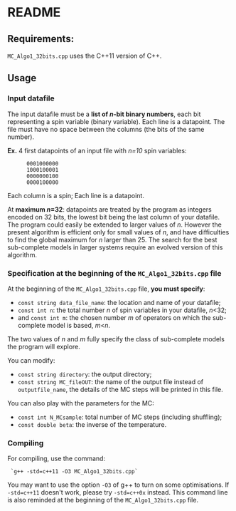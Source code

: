 # README

## Requirements:

`MC_Algo1_32bits.cpp` uses the C++11 version of C++.

## Usage

### Input datafile

The input datafile must be a __list of *n*-bit binary numbers__, each bit representing a spin variable (binary variable).
Each line is a datapoint. The file must have no space between the columns (the bits of the same number).

   __Ex.__ 4 first datapoints of an input file with *n=10* spin variables:
   
          0001000000
          1000100001
          0000000100
          0000100000
          
   Each column is a spin; Each line is a datapoint.

At __maximum *n*=32__:  datapoints are treated by the program as integers encoded on 32 bits, 
the lowest bit being the last column of your datafile.
The program could easily be extended to larger values of *n*. 
However the present algorithm is efficient only for small values of *n*, and have difficulties to find the 
global maximum for *n* larger than 25. 
The search for the best sub-complete models in larger systems require an evolved version of this algorithm.

### Specification at the beginning of the `MC_Algo1_32bits.cpp` file

At the beginning of the `MC_Algo1_32bits.cpp` file, __you must specify__:
 - `const string data_file_name`: the location and name of your datafile;
 - `const int n`: the total number *n* of spin variables in your datafile, *n*<32;
 - and `const int m`: the chosen number *m* of operators on which the sub-complete model is based, *m*<*n*. 
 
The two values of *n* and *m* fully specify the class of sub-complete models the program will explore.

You can modify:
 - `const string directory`: the output directory;
 - `const string MC_fileOUT`: the name of the output file instead of `outputfile_name`, 
the details of the MC steps will be printed in this file.

You can also play with the parameters for the MC:
 - `const int N_MCsample`: total number of MC steps (including shuffling);
 - `const double beta`: the inverse of the temperature.
 
 ### Compiling
 
 For compiling, use the command:
 
     `g++ -std=c++11 -O3 MC_Algo1_32bits.cpp`
     
You may want to use the option `-O3` of g++ to turn on some optimisations. If `-std=c++11` doesn't work, please try `-std=c++0x` instead. This command line is also reminded at the beginning of the `MC_Algo1_32bits.cpp` file.
 
 
